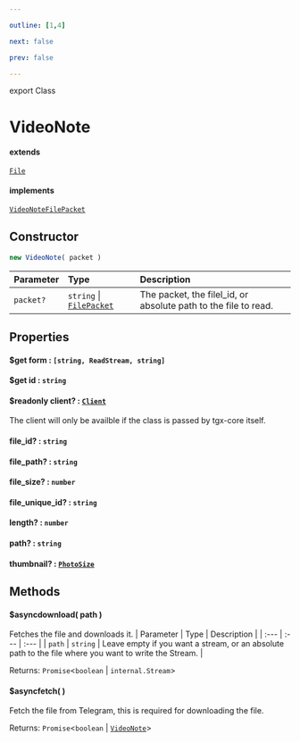 ```yaml
---

outline: [1,4]

next: false

prev: false

---
```


export Class
# VideoNote
#### extends
 [`File`](./File.md)
#### implements
 [`VideoNoteFilePacket`](../interfaces/VideoNoteFilePacket.md)

## Constructor
 ```ts
 new VideoNote( packet )
 ```
 
 | Parameter | Type | Description |
| :--- | :--- | :--- |
| `packet?` | `string` \| [`FilePacket`](../interfaces/FilePacket.md) | The packet, the filel_id, or absolute path to the file to read. |

## Properties

#### $get form : `[string, ReadStream, string]`

#### $get id : `string`

#### $readonly client? : [`Client`](./Client.md)
 The client will only be availble if the class is passed by tgx-core itself.

#### file_id? : `string`

#### file_path? : `string`

#### file_size? : `number`

#### file_unique_id? : `string`

#### length? : `number`

#### path? : `string`

#### thumbnail? : [`PhotoSize`](./PhotoSize.md)

## Methods

#### $asyncdownload( path )
Fetches the file and downloads it.
| Parameter | Type | Description |
| :--- | :--- | :--- |
| `path` | `string` | Leave empty if you want a stream, or an absolute path to the file where you want to write the Stream. |

Returns: `Promise`\<`boolean` \| `internal.Stream`\>

#### $asyncfetch( )
Fetch the file from Telegram, this is required for downloading the file.

Returns: `Promise`\<`boolean` \| [`VideoNote`](./VideoNote.md)\>
